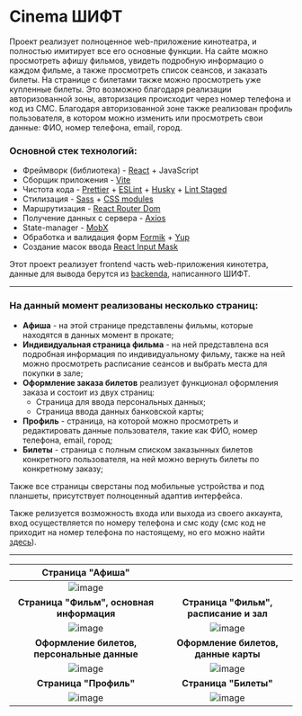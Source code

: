 # Cinema ШИФТ

Проект реализует полноценное web-приложение кинотеатра, и полностью имитирует все его основные функции. На сайте можно просмотреть афишу фильмов, увидеть подробную информацио о каждом фильме, а также просмотреть список сеансов, и заказать билеты. На странице с билетами также можно просмотреть уже купленные билеты. Это возможно благодаря реализации авторизованной зоны, авторизация происходит через номер телефона и код из СМС. Благодаря авторизованной зоне также реализован профиль пользователя, в котором можно изменить или просмотреть свои данные: ФИО, номер телефона, email, город.

### Основной стек технологий:
* Фреймворк (библиотека) - [React](https://react.dev/) + JavaScript
* Сборщик приложения - [Vite](https://vitejs.dev/)
* Чистота кода - [Prettier](https://prettier.io/) + [ESLint](https://eslint.org/) + [Husky](https://www.npmjs.com/package/husky) + [Lint Staged](https://www.npmjs.com/package/lint-staged)
* Стилизация - [Sass](https://sass-lang.com/) + [CSS modules](https://create-react-app.dev/docs/adding-a-css-modules-stylesheet/)
* Маршрутизация - [React Router Dom](https://reactrouter.com/en/main)
* Получение данных с сервера - [Axios](https://www.npmjs.com/package/axios)
* State-manager - [MobX](https://www.npmjs.com/package/mobx)
* Обработка и валидация форм [Formik](https://formik.org/) + [Yup](https://www.npmjs.com/package/yup)
* Создание масок ввода [React Input Mask](https://www.npmjs.com/package/react-input-mask)

Этот проект реализует frontend часть web-приложения кинотетра, данные для вывода берутся из [backendа](https://shift-backend.onrender.com/api#/), написанного ШИФТ.

---

### На данный момент реализованы несколько страниц:
* **Афиша** - на этой странице представлены фильмы, которые находятся в данных момент в прокате;
* **Индивидуальная страница фильма** - на ней представлена вся подробная информация по индивидуальному фильму, также на ней можно просмотреть расписание сеансов и выбрать места для покупки в зале;
* **Оформление заказа билетов** реализует функционал оформления заказа и состоит из двух страниц:
  * Страница для ввода персональных данных;
  * Страница ввода данных банковской карты;
* **Профиль** - страница, на которой можно просмотреть и редактировать данные пользователя, такие как ФИО, номер телефона, email, город;
* **Билеты** - страница с полным списком заказынных билетов конкретного пользователя, на ней можно вернуть билеты по конкретному заказу;

Также все страницы сверстаны под мобильные устройства и под планшеты, присутствует полноценный адаптив интерфейса.

Также релизуется возможность входа или выхода из своего аккаунта, вход осуществляется по номеру телефона и смс коду (смс код не приходит на номер телефона по настоящему, но его можно найти [здесь](https://shift-backend.onrender.com/otps)).

___
|Страница "Афиша"||
|:--------------:|:--------------:|
|![image](https://github.com/user-attachments/assets/b183a1dd-f166-49e8-8951-861938389e09)||
|**Страница "Фильм", основная информация**|**Страница "Фильм", расписание и зал**|
|![image](https://github.com/user-attachments/assets/2cb6bb43-91b8-4ef2-8078-f96b38e93c1c)|![image](https://github.com/user-attachments/assets/3c28da81-bb96-4f9d-9b3b-eb68a681a71c)|
|**Оформление билетов, персональные данные**|**Оформление билетов, данные карты**|
|![image](https://github.com/user-attachments/assets/0da0f4c2-fcf1-4368-80dc-3a5b79920097)|![image](https://github.com/user-attachments/assets/807b276d-8af3-401d-9ecc-d2fb508676a0)|
|**Страница "Профиль"**|**Страница "Билеты"**|
|![image](https://github.com/user-attachments/assets/b49f64ca-0d58-4952-8b14-9723a5efe79d)|![image](https://github.com/user-attachments/assets/64e47a19-39d1-45b6-a2a0-ec935e6e83ac)|
